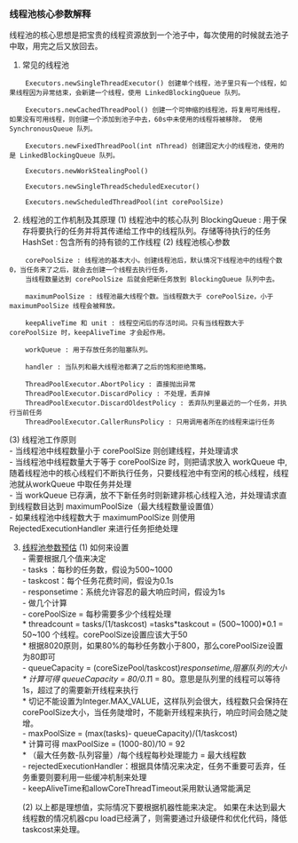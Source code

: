 ### 线程池核心参数解释
线程池的核心思想是把宝贵的线程资源放到一个池子中，每次使用的时候就去池子中取，用完之后又放回去。
1. 常见的线程池
```text
    Executors.newSingleThreadExecutor() 创建单个线程，池子里只有一个线程，如果线程因为异常结束，会新建一个线程，使用 LinkedBlockingQueue 队列。

    Executors.newCachedThreadPool() 创建一个可伸缩的线程池，将复用可用线程，如果没有可用线程，则创建一个添加到池子中去，60s中未使用的线程将被移除， 使用 SynchronousQueue 队列。

    Executors.newFixedThreadPool(int nThread) 创建固定大小的线程池，使用的是 LinkedBlockingQueue 队列。

    Executors.newWorkStealingPool()

    Executors.newSingleThreadScheduledExecutor()

    Executors.newScheduledThreadPool(int corePoolSize)
```

2. 线程池的工作机制及其原理
(1) 线程池中的核心队列
    BlockingQueue : 用于保存将要执行的任务并将其传递给工作中的线程队列。存储等待执行的任务
    HashSet : 包含所有的持有锁的工作线程
(2) 线程池核心参数
```text
    corePoolSize : 线程池的基本大小。创建线程池后，默认情况下线程池中的线程个数0，当任务来了之后，就会去创建一个线程去执行任务，
    当线程数量达到 corePoolSize 后就会把新任务放到 BlockingQueue 队列中去。
    
    maximumPoolSize : 线程池最大线程个数。当线程数大于 corePoolSize，小于 maximumPoolSize 线程会被释放。
    
    keepAliveTime 和 unit : 线程空闲后的存活时间。只有当线程数大于 corePoolSize 时，keepAliveTime 才会起作用。
    
    workQueue : 用于存放任务的阻塞队列。
    
    handler : 当队列和最大线程池都满了之后的饱和拒绝策略。
    
    ThreadPoolExecutor.AbortPolicy : 直接抛出异常
    ThreadPoolExecutor.DiscardPolicy : 不处理，丢弃掉
    ThreadPoolExecutor.DiscardOldestPolicy : 丢弃队列里最近的一个任务，并执行当前任务
    ThreadPoolExecutor.CallerRunsPolicy : 只用调用者所在的线程来运行任务
```
(3) 线程池工作原则<br/>
    - 当线程池中线程数量小于 corePoolSize 则创建线程，并处理请求 <br/>
    - 当线程池中线程数量大于等于 corePoolSize 时，则把请求放入 workQueue 中,随着线程池中的核心线程们不断执行任务，只要线程池中有空闲的核心线程，线程池就从workQueue 中取任务并处理 <br/>
    - 当 workQueue 已存满，放不下新任务时则新建非核心线程入池，并处理请求直到线程数目达到 maximumPoolSize（最大线程数量设置值）<br/>
    - 如果线程池中线程数大于 maximumPoolSize 则使用 RejectedExecutionHandler 来进行任务拒绝处理 <br/>

3. [线程池参数预估](http://ifeve.com/how-to-calculate-threadpool-size/)
    (1) 如何来设置<br/>
        - 需要根据几个值来决定<br/>
            - tasks ：每秒的任务数，假设为500~1000 <br/>
            - taskcost：每个任务花费时间，假设为0.1s <br/>
            - responsetime：系统允许容忍的最大响应时间，假设为1s <br/>
        - 做几个计算 <br/>
            - corePoolSize = 每秒需要多少个线程处理 <br/>
                * threadcount = tasks/(1/taskcost) =tasks*taskcout =  (500~1000)*0.1 = 50~100 个线程。corePoolSize设置应该大于50 <br/>
                * 根据8020原则，如果80%的每秒任务数小于800，那么corePoolSize设置为80即可 <br/>
            - queueCapacity = (coreSizePool/taskcost)*responsetime,阻塞队列的大小 <br/>
                * 计算可得 queueCapacity = 80/0.1*1 = 80。意思是队列里的线程可以等待1s，超过了的需要新开线程来执行 <br/>
                * 切记不能设置为Integer.MAX_VALUE，这样队列会很大，线程数只会保持在corePoolSize大小，当任务陡增时，不能新开线程来执行，响应时间会随之陡增。<br/>
            - maxPoolSize = (max(tasks)- queueCapacity)/(1/taskcost) <br/>
                * 计算可得 maxPoolSize = (1000-80)/10 = 92 <br/> 
                * （最大任务数-队列容量）/每个线程每秒处理能力 = 最大线程数 <br/>
            - rejectedExecutionHandler：根据具体情况来决定，任务不重要可丢弃，任务重要则要利用一些缓冲机制来处理 <br/>
            - keepAliveTime和allowCoreThreadTimeout采用默认通常能满足 <br/>

    (2) 以上都是理想值，实际情况下要根据机器性能来决定。
    如果在未达到最大线程数的情况机器cpu load已经满了，则需要通过升级硬件和优化代码，降低taskcost来处理。
